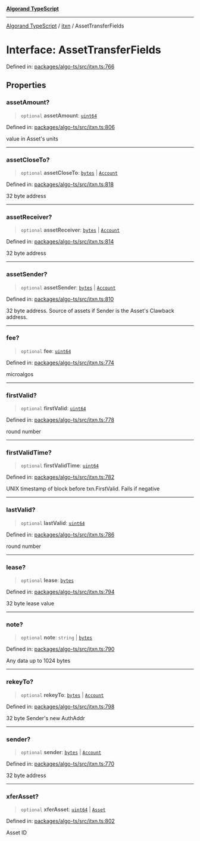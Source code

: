 [**Algorand TypeScript**](../../README.md)

***

[Algorand TypeScript](../../modules.md) / [itxn](../README.md) / AssetTransferFields

# Interface: AssetTransferFields

Defined in: [packages/algo-ts/src/itxn.ts:766](https://github.com/algorandfoundation/puya-ts/blob/main/packages/algo-ts/src/itxn.ts#L766)

## Properties

### assetAmount?

> `optional` **assetAmount**: [`uint64`](../../index/type-aliases/uint64.md)

Defined in: [packages/algo-ts/src/itxn.ts:806](https://github.com/algorandfoundation/puya-ts/blob/main/packages/algo-ts/src/itxn.ts#L806)

value in Asset's units

***

### assetCloseTo?

> `optional` **assetCloseTo**: [`bytes`](../../index/type-aliases/bytes.md) \| [`Account`](../../index/type-aliases/Account.md)

Defined in: [packages/algo-ts/src/itxn.ts:818](https://github.com/algorandfoundation/puya-ts/blob/main/packages/algo-ts/src/itxn.ts#L818)

32 byte address

***

### assetReceiver?

> `optional` **assetReceiver**: [`bytes`](../../index/type-aliases/bytes.md) \| [`Account`](../../index/type-aliases/Account.md)

Defined in: [packages/algo-ts/src/itxn.ts:814](https://github.com/algorandfoundation/puya-ts/blob/main/packages/algo-ts/src/itxn.ts#L814)

32 byte address

***

### assetSender?

> `optional` **assetSender**: [`bytes`](../../index/type-aliases/bytes.md) \| [`Account`](../../index/type-aliases/Account.md)

Defined in: [packages/algo-ts/src/itxn.ts:810](https://github.com/algorandfoundation/puya-ts/blob/main/packages/algo-ts/src/itxn.ts#L810)

32 byte address. Source of assets if Sender is the Asset's Clawback address.

***

### fee?

> `optional` **fee**: [`uint64`](../../index/type-aliases/uint64.md)

Defined in: [packages/algo-ts/src/itxn.ts:774](https://github.com/algorandfoundation/puya-ts/blob/main/packages/algo-ts/src/itxn.ts#L774)

microalgos

***

### firstValid?

> `optional` **firstValid**: [`uint64`](../../index/type-aliases/uint64.md)

Defined in: [packages/algo-ts/src/itxn.ts:778](https://github.com/algorandfoundation/puya-ts/blob/main/packages/algo-ts/src/itxn.ts#L778)

round number

***

### firstValidTime?

> `optional` **firstValidTime**: [`uint64`](../../index/type-aliases/uint64.md)

Defined in: [packages/algo-ts/src/itxn.ts:782](https://github.com/algorandfoundation/puya-ts/blob/main/packages/algo-ts/src/itxn.ts#L782)

UNIX timestamp of block before txn.FirstValid. Fails if negative

***

### lastValid?

> `optional` **lastValid**: [`uint64`](../../index/type-aliases/uint64.md)

Defined in: [packages/algo-ts/src/itxn.ts:786](https://github.com/algorandfoundation/puya-ts/blob/main/packages/algo-ts/src/itxn.ts#L786)

round number

***

### lease?

> `optional` **lease**: [`bytes`](../../index/type-aliases/bytes.md)

Defined in: [packages/algo-ts/src/itxn.ts:794](https://github.com/algorandfoundation/puya-ts/blob/main/packages/algo-ts/src/itxn.ts#L794)

32 byte lease value

***

### note?

> `optional` **note**: `string` \| [`bytes`](../../index/type-aliases/bytes.md)

Defined in: [packages/algo-ts/src/itxn.ts:790](https://github.com/algorandfoundation/puya-ts/blob/main/packages/algo-ts/src/itxn.ts#L790)

Any data up to 1024 bytes

***

### rekeyTo?

> `optional` **rekeyTo**: [`bytes`](../../index/type-aliases/bytes.md) \| [`Account`](../../index/type-aliases/Account.md)

Defined in: [packages/algo-ts/src/itxn.ts:798](https://github.com/algorandfoundation/puya-ts/blob/main/packages/algo-ts/src/itxn.ts#L798)

32 byte Sender's new AuthAddr

***

### sender?

> `optional` **sender**: [`bytes`](../../index/type-aliases/bytes.md) \| [`Account`](../../index/type-aliases/Account.md)

Defined in: [packages/algo-ts/src/itxn.ts:770](https://github.com/algorandfoundation/puya-ts/blob/main/packages/algo-ts/src/itxn.ts#L770)

32 byte address

***

### xferAsset?

> `optional` **xferAsset**: [`uint64`](../../index/type-aliases/uint64.md) \| [`Asset`](../../index/type-aliases/Asset.md)

Defined in: [packages/algo-ts/src/itxn.ts:802](https://github.com/algorandfoundation/puya-ts/blob/main/packages/algo-ts/src/itxn.ts#L802)

Asset ID
